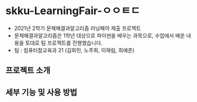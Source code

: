 # skku-LearningFair-ㅇㅇㅌㄷ

- 2021년 2학기 문제해결과알고리즘 러닝페어 제출 프로젝트
- 문제해결과알고리즘은 1학년 대상으로 파이썬을 배우는 과목으로, 수업에서 배운 내용을 토대로 팀 프로젝트를 진행했습니다.
- 팀 : 컴퓨터참교육과 21 (김회민, 노주희, 이재림, 최예준)

## 프로젝트 소개

## 세부 기능 및 사용 방법
